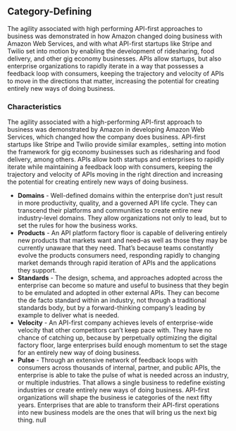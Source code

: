 ## Category-Defining 
The agility associated with high performing API-first approaches to business was demonstrated in how Amazon changed doing business with Amazon Web Services, and with what API-first startups like Stripe and Twilio set into motion by enabling the development of ridesharing, food delivery, and other gig economy businesses. APIs allow startups, but also enterprise organizations to rapidly iterate in a way that possesses a feedback loop with consumers, keeping the trajectory and velocity of APIs to move in the directions that matter, increasing the potential for creating entirely new ways of doing business. 

### Characteristics 
The agility associated with a high-performing API-first approach to business was demonstrated by Amazon in developing Amazon Web Services, which changed how the company does business. API-first startups like Stripe and Twilio provide similar examples,. setting into motion the framework for gig economy businesses such as ridesharing and food delivery, among others. APIs allow both startups and enterprises to rapidly iterate while maintaining a feedback loop with consumers, keeping the trajectory and velocity of APIs moving in the right direction and increasing the potential for creating entirely new ways of doing business. 

- **Domains** - Well-defined domains within the enterprise don’t just result in more productivity, quality, and a governed API life cycle. They can transcend their platforms and communities to create entire new industry-level domains. They allow organizations not only to lead, but to set the rules for how the business works. 
- **Products** - An API platform factory floor is capable of delivering entirely new products that markets want and need–as well as those they may be currently unaware that they need. That’s because teams constantly evolve the products consumers need, responding rapidly to changing market demands through rapid iteration of APIs and the applications they support. 
- **Standards** - The design, schema, and approaches adopted across the enterprise can become so mature and useful to business that they begin to be emulated and adopted in other external APIs. They can become the de facto standard within an industry, not through a traditional standards body, but by a forward-thinking company’s leading by example to deliver what is needed. 
- **Velocity** - An API-first company achieves levels of enterprise-wide velocity that other competitors can’t keep pace with. They have no chance of catching up, because by perpetually optimizing the digital factory floor, large enterprises build enough momentum to set the stage for an entirely new way of doing business. 
- **Pulse** - Through an extensive network of feedback loops with consumers across thousands of internal, partner, and public APIs, the enterprise is able to take the pulse of what is needed across an industry, or multiple industries. That allows a single business to redefine existing industries or create entirely new ways of doing business. 
API-first organizations will shape the business ie categories of the next fifty years. Enterprises that are able to transform their API-first operations into new business models are the ones that will bring us the next big thing. 
null 
